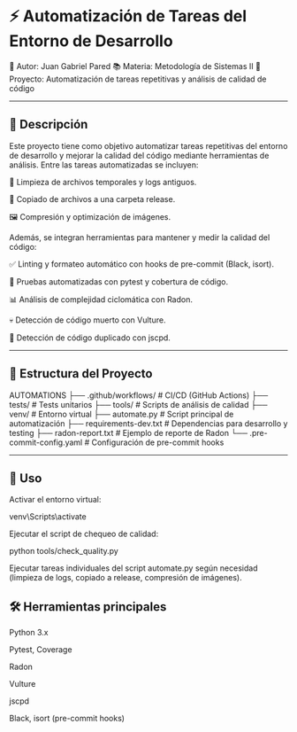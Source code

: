 # ⚡ Automatización de Tareas del Entorno de Desarrollo

👤 Autor: Juan Gabriel Pared
📚 Materia: Metodología de Sistemas II
📁 Proyecto: Automatización de tareas repetitivas y análisis de calidad de código

---

## 📝 Descripción

Este proyecto tiene como objetivo automatizar tareas repetitivas del entorno de desarrollo y mejorar la calidad del código mediante herramientas de análisis. Entre las tareas automatizadas se incluyen:

🧹 Limpieza de archivos temporales y logs antiguos.

📂 Copiado de archivos a una carpeta release.

🖼️ Compresión y optimización de imágenes.

Además, se integran herramientas para mantener y medir la calidad del código:

✅ Linting y formateo automático con hooks de pre-commit (Black, isort).

🧪 Pruebas automatizadas con pytest y cobertura de código.

📊 Análisis de complejidad ciclomática con Radon.

💀 Detección de código muerto con Vulture.

🔁 Detección de código duplicado con jscpd.

---

## 📂 Estructura del Proyecto
AUTOMATIONS
├── .github/workflows/        # CI/CD (GitHub Actions)
├── tests/                    # Tests unitarios
├── tools/                    # Scripts de análisis de calidad
├── venv/                     # Entorno virtual
├── automate.py               # Script principal de automatización
├── requirements-dev.txt      # Dependencias para desarrollo y testing
├── radon-report.txt          # Ejemplo de reporte de Radon
└── .pre-commit-config.yaml   # Configuración de pre-commit hooks

---

## 🚀 Uso

Activar el entorno virtual:

venv\Scripts\activate


Ejecutar el script de chequeo de calidad:

python tools/check_quality.py


Ejecutar tareas individuales del script automate.py según necesidad (limpieza de logs, copiado a release, compresión de imágenes).

## 🛠️ Herramientas principales

Python 3.x

Pytest, Coverage

Radon

Vulture

jscpd

Black, isort (pre-commit hooks)
